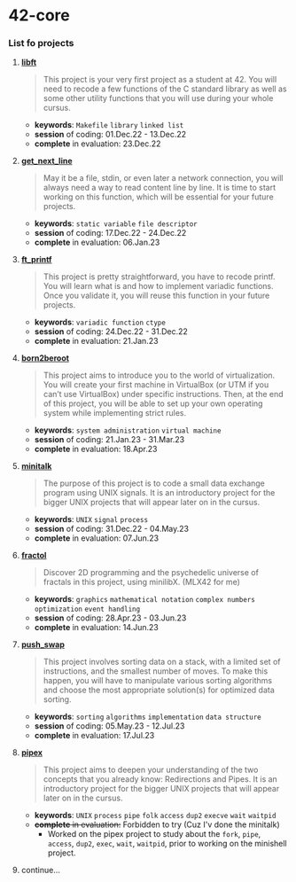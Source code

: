 # 42-core

### List fo projects

1. [**libft**](https://github.com/san-ghun/42-core/tree/main/libft)

   > This project is your very first project as a student at 42. You will need to recode a few functions of the C standard library as well as some other utility functions that you will use during your whole cursus.

   - **keywords**: `Makefile` `library` `linked list`
   - **session** of coding: 01.Dec.22 - 13.Dec.22
   - **complete** in evaluation: 23.Dec.22

1. [**get_next_line**](https://github.com/san-ghun/42-core/tree/main/get_next_line)

   > May it be a file, stdin, or even later a network connection, you will always need a way to read content line by line. It is time to start working on this function, which will be essential for your future projects.

   - **keywords**: `static variable` `file descriptor`
   - **session** of coding: 17.Dec.22 - 24.Dec.22
   - **complete** in evaluation: 06.Jan.23

1. [**ft_printf**](https://github.com/san-ghun/42-core/tree/main/ft_printf)

   > This project is pretty straightforward, you have to recode printf. You will learn what is and how to implement variadic functions. Once you validate it, you will reuse this function in your future projects.

   - **keywords**: `variadic function` `ctype`
   - **session** of coding: 24.Dec.22 - 31.Dec.22
   - **complete** in evaluation: 21.Jan.23

1. [**born2beroot**](https://github.com/san-ghun/42-core/tree/main/born2beroot)

   > This project aims to introduce you to the world of virtualization. You will create your first machine in VirtualBox (or UTM if you can’t use VirtualBox) under specific instructions. Then, at the end of this project, you will be able to set up your own operating system while implementing strict rules.

   - **keywords**: `system administration` `virtual machine`
   - **session** of coding: 21.Jan.23 - 31.Mar.23
   - **complete** in evaluation: 18.Apr.23

1. [**minitalk**](https://github.com/san-ghun/42-core/tree/main/minitalk)

   > The purpose of this project is to code a small data exchange program using UNIX signals. It is an introductory project for the bigger UNIX projects that will appear later on in the cursus.

   - **keywords**: `UNIX` `signal` `process`
   - **session** of coding: 31.Dec.22 - 04.May.23
   - **complete** in evaluation: 07.Jun.23

1. [**fractol**](https://github.com/san-ghun/42-core/tree/main/fractol)

   > Discover 2D programming and the psychedelic universe of fractals in this project, using minilibX. (MLX42 for me)

   - **keywords**: `graphics` `mathematical notation` `complex numbers` `optimization` `event handling`
   - **session** of coding: 28.Apr.23 - 03.Jun.23
   - **complete** in evaluation: 14.Jun.23

1. [**push_swap**](https://github.com/san-ghun/42-core/tree/main/push_swap)

   > This project involves sorting data on a stack, with a limited set of instructions, and the smallest number of moves. To make this happen, you will have to manipulate various sorting algorithms and choose the most appropriate solution(s) for optimized data sorting.

   - **keywords**: `sorting` `algorithms` `implementation` `data structure`
   - **session** of coding: 05.May.23 - 12.Jul.23
   - **complete** in evaluation: 17.Jul.23

1. [**pipex**](https://github.com/san-ghun/42-core/tree/main/pipex)

   > This project aims to deepen your understanding of the two concepts that you already know: Redirections and Pipes. It is an introductory project for the bigger UNIX projects that will appear later on in the cursus.

   - **keywords**: `UNIX` `process` `pipe` `folk` `access` `dup2` `execve` `wait` `waitpid`
   - ~~**complete** in evaluation:~~ Forbidden to try (Cuz I'v done the minitalk)
     - Worked on the pipex project to study about the `fork`, `pipe`, `access`, `dup2`, `exec`, `wait`, `waitpid`, prior to working on the minishell project.

1. continue...
